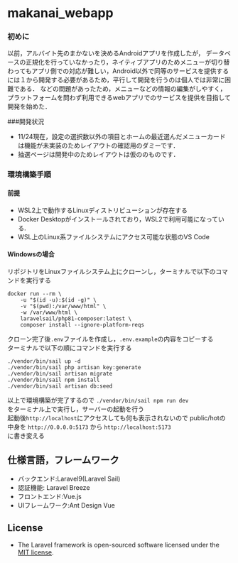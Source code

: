 # makanai_webapp
### 初めに
以前，アルバイト先のまかないを決めるAndroidアプリを作成したが，
データベースの正規化を行っていなかったり，ネイティブアプリのためメニューが切り替わってもアプリ側での対応が難しい，Android以外で同等のサービスを提供するには１から開発する必要があるため，平行して開発を行うのは個人では非常に困難である．
などの問題があったため，メニューなどの情報の編集がしやすく， プラットフォームを問わず利用できるwebアプリでのサービスを提供を目指して開発を始めた．

###開発状況  
- 11/24現在，設定の選択数以外の項目とホームの最近選んだメニューカードは機能が未実装のためレイアウトの確認用のダミーです．  
- 抽選ページは開発中のためレイアウトは仮ののものです．
### 環境構築手順
#### 前提
- WSL2上で動作するLinuxディストリビューションが存在する  
- Docker Desktopがインストールされており，WSL2で利用可能になっている.  
- WSL上のLinux系ファイルシステムにアクセス可能な状態のVS Code

#### Windowsの場合
リポジトリをLinuxファイルシステム上にクローンし，ターミナルで以下のコマンドを実行する
```
docker run --rm \
    -u "$(id -u):$(id -g)" \
    -v "$(pwd):/var/www/html" \
    -w /var/www/html \
    laravelsail/php81-composer:latest \
    composer install --ignore-platform-reqs
```

クローン完了後```.env```ファイルを作成し，```.env.example```の内容をコピーする  
ターミナルで以下の順にコマンドを実行する  
```
./vendor/bin/sail up -d  
./vendor/bin/sail php artisan key:generate  
./vendor/bin/sail artisan migrate  
./vendor/bin/sail npm install  
./vendor/bin/sail artisan db:seed  
```
以上で環境構築が完了するので
```./vendor/bin/sail npm run dev```  
をターミナル上で実行し，サーバーの起動を行う  
起動後```http://localhost```にアクセスしても何も表示されないので
public/hotの中身を 
```http://0.0.0.0:5173``` から ```http://localhost:5173```  
に書き変える  

## 仕様言語，フレームワーク
- バックエンド:Laravel9(Laravel Sail)  
- 認証機能: Laravel Breeze  
- フロントエンド:Vue.js  
- UIフレームワーク:Ant Design Vue  

## License

- The Laravel framework is open-sourced software licensed under the [MIT license](https://opensource.org/licenses/MIT).
